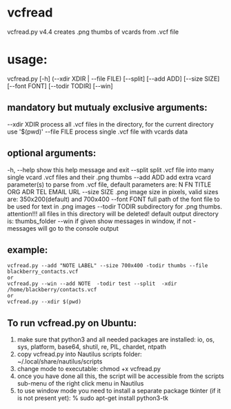 # vcfreadvcfread.py v4.4 creates .png thumbs of vcards from .vcf fileusage:======vcfread.py [-h] (--xdir XDIR | --file FILE) [--split] [--add ADD] [--size SIZE] [--font FONT] [--todir TODIR] [--win]mandatory but mutualy exclusive arguments:------------------------------------------  --xdir XDIR    process all .vcf files in the directory, for the current directory use '$(pwd)'  --file FILE    process single .vcf file with vcards dataoptional arguments:-------------------  -h, --help     show this help message and exit  --split        split .vcf file into many single vcard .vcf files and their                 .png thumbs  --add ADD      add extra vcard parameter(s) to parse from .vcf file, default                 parameters are: N FN TITLE ORG ADR TEL EMAIL URL  --size SIZE    .png image size in pixels, valid sizes are: 350x200(default) and 700x400  --font FONT    full path of the font file to be used for text in .png images  --todir TODIR  subdirectory for .png thumbs. attention!!! all files in this                 directory will be deleted! default output directory is: thumbs_folder  --win          if given show messages in window, if not - messages will go                 to the console outputexample:--------    vcfread.py --add "NOTE LABEL" --size 700x400 -todir thumbs --file blackberry_contacts.vcf    or    vcfread.py --win --add NOTE  -todir test --split  -xdir /home/blackberry/contacts.vcf    or     vcfread.py --xdir $(pwd)    To run vcfread.py on Ubuntu:-------------------------------1) make sure that python3 and all needed packages are installed:    io, os, sys, platform, base64, shutil, re, PIL, chardet, ntpath2) copy vcfread.py into Nautilus scripts folder: ~/.local/share/nautilus/scripts3) change mode to executable:  chmod +x vcfread.py4) once you have done all this, the script will be accessible from the scripts sub-menu of the    right click menu in Nautilus5) to use window mode you  need to install a separate package tkinter (if it is not present yet):   % sudo apt-get install python3-tk